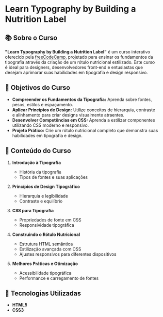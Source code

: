 # Learn Typography by Building a Nutrition Label

## 📚 Sobre o Curso

**"Learn Typography by Building a Nutrition Label"** é um curso interativo oferecido pela [freeCodeCamp](https://www.freecodecamp.org/), projetado para ensinar os fundamentos da tipografia através da criação de um rótulo nutricional estilizado. Este curso é ideal para designers, desenvolvedores front-end e entusiastas que desejam aprimorar suas habilidades em tipografia e design responsivo.

## 🎯 Objetivos do Curso

- **Compreender os Fundamentos da Tipografia:** Aprenda sobre fontes, pesos, estilos e espaçamento.
- **Aplicar Princípios de Design:** Utilize conceitos de hierarquia, contraste e alinhamento para criar designs visualmente atraentes.
- **Desenvolver Competências em CSS:** Aprenda a estilizar componentes utilizando CSS moderno e responsivo.
- **Projeto Prático:** Crie um rótulo nutricional completo que demonstra suas habilidades em tipografia e design.

## 📝 Conteúdo do Curso

1. **Introdução à Tipografia**
   - História da tipografia
   - Tipos de fontes e suas aplicações

2. **Princípios de Design Tipográfico**
   - Hierarquia e legibilidade
   - Contraste e equilíbrio

3. **CSS para Tipografia**
   - Propriedades de fonte em CSS
   - Responsividade tipográfica

4. **Construindo o Rótulo Nutricional**
   - Estrutura HTML semântica
   - Estilização avançada com CSS
   - Ajustes responsivos para diferentes dispositivos

5. **Melhores Práticas e Otimização**
   - Acessibilidade tipográfica
   - Performance e carregamento de fontes

## 🔧 Tecnologias Utilizadas

- **HTML5**
- **CSS3**
